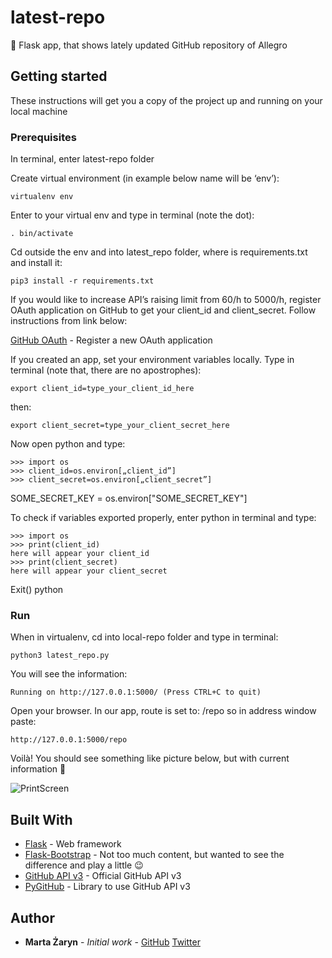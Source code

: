 # latest-repo
🐍 Flask app, that shows lately updated GitHub repository of Allegro 

## Getting started

These instructions will get you a copy of the project up and running on your local machine

### Prerequisites

In terminal, enter latest-repo folder

Create virtual environment (in example below name will be ‘env’):

```
virtualenv env
```

Enter to your virtual env and type in terminal (note the dot):

```
. bin/activate
```

Cd outside the env and into latest_repo folder, where is requirements.txt and install it:

```
pip3 install -r requirements.txt
```

If you would like to increase API’s raising limit from 60/h to 5000/h, register OAuth application on GitHub to get your client_id and client_secret. Follow instructions from link below:

[GitHub OAuth](https://github.com/settings/applications/new) - Register a new OAuth application

If you created an app, set your environment variables locally. Type in terminal (note that, there are no apostrophes):

```
export client_id=type_your_client_id_here
```

then:

```
export client_secret=type_your_client_secret_here
```

Now open python and type:
```
>>> import os
>>> client_id=os.environ[„client_id”]
>>> client_secret=os.environ[„client_secret”]
```


SOME_SECRET_KEY = os.environ["SOME_SECRET_KEY"]


To check if variables exported properly, enter python in terminal and type:

```
>>> import os
>>> print(client_id)
here will appear your client_id
>>> print(client_secret)
here will appear your client_secret
```
Exit() python


### Run 

When in virtualenv, cd into local-repo folder and type in terminal:

```
python3 latest_repo.py
```

You will see the information:

```
Running on http://127.0.0.1:5000/ (Press CTRL+C to quit)
```

Open your browser. In our app, route is set to: /repo so in address window paste:

```
http://127.0.0.1:5000/repo
```

Voilà! You should see something like picture below, but with current information 🙂

![PrintScreen](https://cloud.githubusercontent.com/assets/22544944/25808798/6955172a-340b-11e7-883f-0fd1442f5240.png)

## Built With

* [Flask](http://flask.pocoo.org/docs/0.12/) - Web framework
* [Flask-Bootstrap](https://pythonhosted.org/Flask-Bootstrap/) - Not too much content, but wanted to see the difference and play a little 😉
* [GitHub API v3](https://developer.github.com/v3/) - Official GitHub API v3
* [PyGitHub](http://pygithub.readthedocs.io/en/latest/) - Library to use GitHub API v3

## Author

* **Marta Żaryn** - *Initial work* - [GitHub](https://github.com/martazaryn) [Twitter](https://twitter.com/martazaryn)
